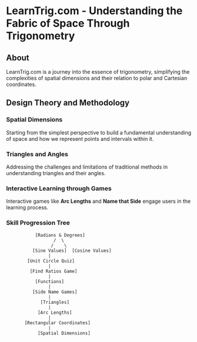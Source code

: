 # LearnTrig.com - Understanding the Fabric of Space Through Trigonometry

## About

LearnTrig.com is a journey into the essence of trigonometry, simplifying the complexities of spatial dimensions and their relation to polar and Cartesian coordinates.

## Design Theory and Methodology

### Spatial Dimensions

Starting from the simplest perspective to build a fundamental understanding of space and how we represent points and intervals within it.

### Triangles and Angles

Addressing the challenges and limitations of traditional methods in understanding triangles and their angles.

### Interactive Learning through Games

Interactive games like **Arc Lengths** and **Name that Side** engage users in the learning process.

### Skill Progression Tree

```plaintext
           [Radians & Degrees]
                  /  \
                 /    \
          [Sine Values]  [Cosine Values]
                |
        [Unit Circle Quiz]
                |
         [Find Ratios Game]
                |
           [Functions]
                |
          [Side Name Games]
                |
             [Triangles]
                |
            [Arc Lengths]
                |
       [Rectangular Coordinates]
                |
            [Spatial Dimensions]
